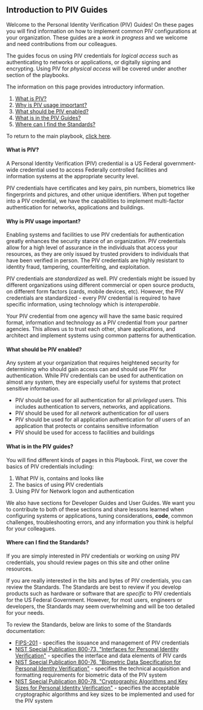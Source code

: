 ## Introduction to PIV Guides

Welcome to the Personal Identity Verification (PIV) Guides! On these pages you will find information on how to implement common PIV configurations at your organization.  These guides are a _work in progress_ and we welcome and need contributions from our colleagues.

The guides focus on using PIV credentials for _logical access_ such as authenticating to networks or applications, or digitally signing and encrypting.  Using PIV for _physical access_ will be covered under another section of the playbooks.

The information on this page provides introductory information.  

1. [What is PIV?](#what-is-piv)
1. [Why is PIV usage important?](#why-is-piv-usage-important)
1. [What should be PIV enabled?](#what-should-be-piv-enabled)
1. [What is in the PIV Guides?](#what-is-in-the-piv-guides)
1. [Where can I find the Standards?](#where-can-i-find-the-standards)

To return to the main playbook, [click here](/ficam-guides/).

#### What is PIV?

A Personal Identity Verification (PIV) credential is a US Federal government-wide credential used to access Federally controlled facilities and information systems at the appropriate security level.  

PIV credentials have certificates and key pairs, pin numbers, biometrics like fingerprints and pictures, and other unique identifiers.  When put together into a PIV credential, we have the capabilities to implement multi-factor authentication for networks, applications and buildings.

#### Why is PIV usage important?

Enabling systems and facilities to use PIV credentials for authentication greatly enhances the security stance of an organization. PIV credentials allow for a high level of assurance in the individuals that access your resources, as they are only issued by trusted providers to individuals that have been verified in person.  The PIV credentials are highly resistant to identity fraud, tampering, counterfeiting, and exploitation.

PIV credentials are _standardized_ as well.  PIV credentials might be issued by different organizations using different commercial or open source products, on different form factors (cards, mobile devices, etc).  However, the PIV credentials are standardized - every PIV credential is required to have specific information, using technology which is _interoperable_.  

Your PIV credential from one agency will have the same basic required format, information and technology as a PIV credential from your partner agencies. This allows us to trust each other, share applications, and architect and implement systems using common patterns for authentication.  

#### What should be PIV enabled?

Any system at your organization that requires heightened security for determining who should gain access can and should use PIV for authentication.  While PIV credentials can be used for authentication on almost any system, they are especially useful for systems that protect sensitive information.  

* PIV should be used for all authentication for all _privileged_ users.  This includes authentication to servers, networks, and applications.
* PIV should be used for all _network_ authentication for _all_ users
* PIV should be used for all application authentication for _all_ users of an application that protects or contains sensitive information
* PIV should be used for access to facilities and buildings  


#### What is in the PIV guides?

You will find different kinds of pages in this Playbook.  First, we cover the basics of PIV credentials including:

1. What PIV is, contains and looks like
1. The basics of using PIV credentials
1. Using PIV for Network logon and authentication

We also have sections for Developer Guides and User Guides.  We want you to contribute to both of these sections and share lessons learned when configuring systems or applications, tuning considerations, **code**, common challenges, troubleshooting errors, and any information you think is helpful for your colleagues.  

#### Where can I find the Standards?
If you are simply interested in PIV credentials or working on _using_ PIV credentials, you should review pages on this site and other online resources.  

If you are really interested in the bits and bytes of PIV credentials, you can review the Standards.  The Standards are best to review if you develop products such as hardware or software that are _specific_ to PIV credentials for the US Federal Government.  However, for most users, engineers or developers, the Standards may seem overwhelming and will be too detailed for your needs.

To review the Standards, below are links to some of the Standards documentation:

- [FIPS-201](http://nvlpubs.nist.gov/nistpubs/FIPS/NIST.FIPS.201-2.pdf) - specifies the issuance and management of PIV credentials
- [NIST Special Publication 800-73, "Interfaces for Personal Identity Verification"](http://nvlpubs.nist.gov/nistpubs/SpecialPublications/NIST.SP.800-73-4.pdf) - specifies the interface and data elements of PIV cards
- [NIST Special Publication 800-76, "Biometric Data Specification for Personal Identity Verification"](http://nvlpubs.nist.gov/nistpubs/SpecialPublications/NIST.SP.800-76-2.pdf) - specifies the technical acquisition and formatting requirements for biometric data of the PIV system
- [NIST Special Publication 800-78, "Cryptographic Algorithms and Key Sizes for Personal Identity Verification"](http://nvlpubs.nist.gov/nistpubs/SpecialPublications/NIST.SP.800-78-4.pdf) - specifies the acceptable cryptographic algorithms and key sizes to be implemented and used for the PIV system
